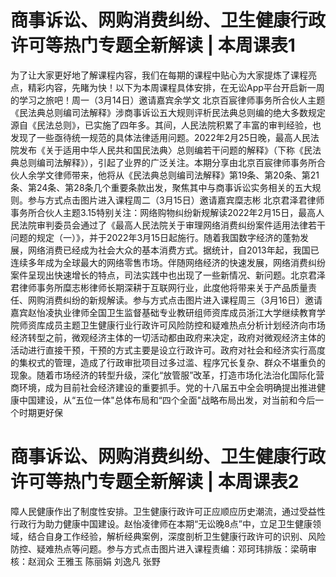 # 商事诉讼、网购消费纠纷、卫生健康行政许可等热门专题全新解读 | 本周课表1

为了让大家更好地了解课程内容，我们在每期的课程中贴心为大家提炼了课程亮点，精彩内容，先睹为快！以下为本周课程具体安排，在无讼App平台开启新一周的学习之旅吧！周一（3月14日）邀请嘉宾余学文 北京百宸律师事务所合伙人主题《民法典总则编司法解释》涉商事诉讼五大规则评析民法典总则编的绝大多数规定源自《民法总则》，已实施了四年多。其间，人民法院积累了丰富的审判经验，也发现了一些亟待统一规范的具体法律适用问题。2022年2月25日晚，最高人民法院发布《关于适用中华人民共和国民法典〉总则编若干问题的解释》（下称《民法典总则编司法解释》），引起了业界的广泛关注。本期分享由北京百宸律师事务所合伙人余学文律师带来，他将从《民法典总则编司法解释》第19条、第20条、第21条、第24条、第28条几个重要条款出发，聚焦其中与商事诉讼实务相关的五大规则。参与方式点击图片进入课程周二（3月15日）邀请嘉宾糜志彬 北京君泽君律师事务所合伙人主题3.15特别关注：网络购物纠纷新规解读2022年2月15日，最高人民法院审判委员会通过了《最高人民法院关于审理网络消费纠纷案件适用法律若干问题的规定（一）》，并于2022年3月15日起施行。随着我国数字经济的蓬勃发展，网络消费已经成为社会大众的基本消费方式。据统计，自2013年起，我国已连续多年成为全球最大的网络零售市场。伴随网络经济的快速发展，网络消费纠纷案件呈现出快速增长的特点，司法实践中也出现了一些新情况、新问题。北京君泽君律师事务所糜志彬律师长期深耕于互联网行业，此度他将带来关于产品质量责任、网购消费纠纷的新规解读。参与方式点击图片进入课程周三（3月16日）邀请嘉宾赵怡凌执业律师全国卫生监督基础专业教研组师资库成员浙江大学继续教育学院师资库成员主题卫生健康行业行政许可风险防控和疑难热点分析计划经济向市场经济转型之前，微观经济主体的一切活动都由政府来决定，政府对微观经济主体的活动进行直接干预，干预的方式主要是设立行政许可。政府对社会和经济实行高度的集权式的管理，造成了行政审批项目过多过滥、程序冗长复杂、群众不堪重负的现象。随着市场经济的转型升级，深化“放管服”改革，打造市场化法治化国际化营商环境，成为目前社会经济建设的重要抓手。党的十八届五中全会明确提出推进健康中国建设，从“五位一体"总体布局和“四个全面"战略布局出发，对当前和今后一个时期更好保

# 商事诉讼、网购消费纠纷、卫生健康行政许可等热门专题全新解读 | 本周课表2

障人民健康作出了制度性安排。卫生健康行政许可正应顺应历史潮流，通过受益性行政行为助力健康中国建设。赵怡凌律师在本期“无讼晚8点”中，立足卫生健康领域，结合自身工作经验，解析经典案例，深度剖析卫生健康行政许可的识别、风险防控、疑难热点等问题。参与方式点击图片进入课程责编：邓珂玮排版：梁萌审核：赵润众 王雅玉 陈丽娟 刘逸凡 张野

